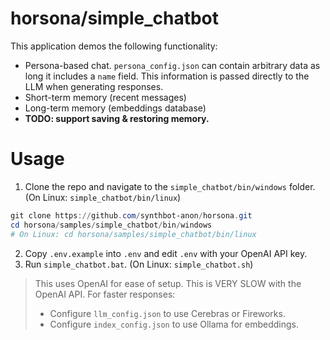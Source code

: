 # horsona/simple_chatbot
This application demos the following functionality:
- Persona-based chat. `persona_config.json` can contain arbitrary data as long it includes a `name` field. This information is passed directly to the LLM when generating responses.
- Short-term memory (recent messages)
- Long-term memory (embeddings database)
- **TODO: support saving & restoring memory.**

# Usage
1. Clone the repo and navigate to the `simple_chatbot/bin/windows` folder. (On Linux: `simple_chatbot/bin/linux`)

```powershell
git clone https://github.com/synthbot-anon/horsona.git
cd horsona/samples/simple_chatbot/bin/windows
# On Linux: cd horsona/samples/simple_chatbot/bin/linux
```

2. Copy `.env.example` into `.env` and edit `.env` with your OpenAI API key.
3. Run `simple_chatbot.bat`. (On Linux: `simple_chatbot.sh`)

> This uses OpenAI for ease of setup. This is VERY SLOW with the OpenAI API.
> For faster responses:
> - Configure `llm_config.json` to use Cerebras or Fireworks.
> - Configure `index_config.json` to use Ollama for embeddings.
